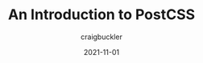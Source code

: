 ---
author: craigbuckler
date: 2021-11-01
publisher: sitepointdotcom
tags:
  - css
  - tooling
target_url: https://www.sitepoint.com/an-introduction-to-postcss/
title: An Introduction to PostCSS
---